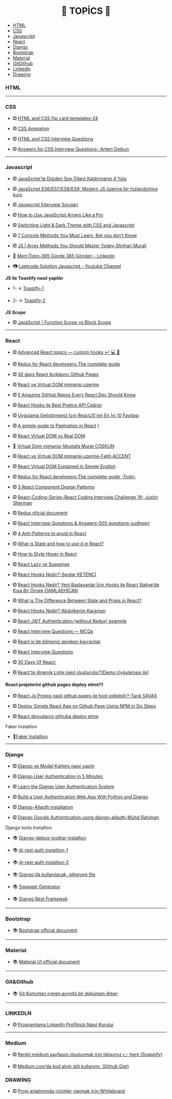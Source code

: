 <h1 align="center"> 📖 TOPİCS 📖 </h1>

- [HTML](#html)
- [CSS](#css)
- [Javascript](#javascript)
- [React](#react)
- [Django](#django)
- [Bootstrap](#bootstrap)
- [Material](#material)
- [GitGithub](#gitgithub)
- [Linkedln](#linkedln)
- [Drawing](#drawi̇ng)


### HTML

<hr>

### CSS

- ❎ [HTML and CSS flip card templates-24 ](https://freefrontend.com/css-flip-cards/)

- ❎ [CSS Animation](https://animate.style/)

- ❎ [HTML and CSS Interview Questions](https://javascript.plainenglish.io/html-and-css-interview-questions-d3659aa58187)

- ❎ [Answers for CSS Interview Questions- Artem Deikun](https://artem.today/answers-for-css-interview-questions-part-iii-643d5ec6843a)


<hr>

### Javascript

- ❎ [JavaScript'te Diziden Son Öğeyi Kaldırmanın 4 Yolu](https://medium.com/@iamdarius/4-ways-to-remove-the-last-element-from-an-array-in-javascript-17749b12be0c)

- ❎ [JavaScript ES6/ES7/ES8/ES9: Modern JS üzerine bir hızlandırılmış kurs](https://medium.com/@tibbz/javascript-es7-6-tutorial-a-crash-course-on-modern-js-753b8086c7c1#99af)

- ❎ [Javascript İnterview Soruları](https://www.javatpoint.com/javascript-interview-questions)

- ❎ [How to Use JavaScript Arrays Like a Pro](https://javascript.plainenglish.io/how-to-use-javascript-arrays-like-a-pro-3137b3218fef)

- ❎ [Switching Light & Dark Theme with CSS and Javascript](https://academind.com/tutorials/adding-dark-mode)

- ❎ [7 Console Methods You Must Learn, Bet you don’t Know](https://vatsalchauhan.medium.com/7-console-methods-you-must-learn-bet-you-dont-know-e18e33470887)

- ❎ [JS | Array Methods You Should Master Today-Shrihari Murali](https://medium.com/@shriharim006/js-array-methods-you-should-master-today-52b4e7f77981)

- 🔗 [Mert Özen-365 Günde 365 Gönderi - Linkedin ](https://github.com/mrtozn1923/365PostsIn365Days-Linkedin)

 - 📷 [Leetcode Solution Javascript - Youtube Channel](https://www.youtube.com/watch?v=tVr0xWxnX14)

<span  >____JS ile Toastify nasıl yaplılır____</span>

 - 1- ✳️ [Toastify-1](https://github.com/apvarun/toastify-js/blob/master/index.html)

 - 2- ✳️ [Toastify-2](https://github.com/apvarun/toastify-js#readme)

 <span>_____JS Scope_____ </span>

 - ❎ [JavaScript | Function Scope vs Block Scope](https://tugrulbayrak.medium.comjavascript-scope-65e86de65cff#:~:text=Yaz%C4%B1l%C4%B1m%20geli%C5%9Ftirirken%20de%C4%9Fi%C5%9Fkenlerden%2C%20objelerden%2C%20fonksiyonlardan,bu%20kapsama%20scope%20ad%C4%B1%20verilir.)

<hr>

<h3>React</h3>

- ❎ [Advanced React topics — custom hooks ↩️ 💻 👊](https://medium.com/@daboigbae/advanced-react-topics-custom-hooks-%EF%B8%8F-f2a695595090)

- ❎ [Redux for React developers-The complete guide](https://kusham1998.medium.com/redux-for-react-developers-the-complete-guide-a2aca79880d7)

- ❎ [30 days React Açıklayıcı Github Pages ](https://github.com/Asabeneh/30-Days-Of-React)

- ❎ [React ve Virtual DOM mimarisi uzerine](https://fatihacet.com/react-ve-virtual-dom-mimarisi-uzerine/)

- ❎ [5 Amazing GitHub Repos Every React Dev Should Know](https://javascript.plainenglish.io/5-amazing-github-repos-every-react-dev-should-know-e893d7bfc261)

- ❎ [React Hooks ile Best Pratice API Çağrısı](https://medium.com/@hafidkrntn/based-practice-api-call-with-react-hooks-d2b2a99b84b4)

- ❎ [Uygulama Geliştirmeniz İçin ReactJS'nin En İyi 10 Faydası](https://zenbit-tech.medium.com/top-10-benefits-of-reactjs-for-your-application-development-a29ca13c3b17)

- ❎ [A simple guide to Pagination in React](https://levelup.gitconnected.com/a-simple-guide-to-pagination-in-react-facd6f785bd0)
)
- ❎ [React Virtual DOM vs Real DOM](https://medium.com/devinder/react-virtual-dom-vs-real-dom-23749ff7adc9)

- 🎥 [Virtual Dom mimarisi-Mustafa Murat COŞKUN](https://www.youtube.com/watch?v=_p1KmuE29KM&t=3s)

- ❎ [React ve Virtual DOM mimarisi uzerine-Fatih ACCENT](https://fatihacet.com/react-ve-virtual-dom-mimarisi-uzerine/)

- ❎ [React Virtual DOM Explained in Simple English](https://adhithiravi.medium.com/react-virtual-dom-explained-in-simple-english-fc2d0b277bc5)

- ❎ [Redux for React developers-The complete guide -Todo-](https://kusham1998.medium.com/redux-for-react-developers-the-complete-guide-a2aca79880d7)

- ❎ [3 React Component Design Patterns](https://medium.com/stackanatomy/3-react-component-design-patterns-you-should-know-about-3f1f48046da4)

- ❎ [React-Coding-Series-React Coding Interview Challenge 19- Justin Sherman](https://medium.com/@justin.sherman/react-coding-interview-challenge-19-5d1a7f06bf85)

- ❎ [Redux oficial document](https://redux.js.org/usage/)

- ❎ [React Interview Questions & Answers-500 questions-sudheerj](https://github.com/sudheerj/reactjs-interview-questions#what-is-react)

- ❎ [4 Anti-Patterns to avoid in React](https://levelup.gitconnected.com/4-anti-patterns-to-avoid-in-react-e6babb93e261)

- ❎ [What is State and how to use it in React?](https://medium.com/@goforindu/what-is-state-and-how-to-use-it-in-react-b04c4fe6bb55)

- ❎ [How to Style Hover in React](https://stackabuse.com/how-to-style-hover-in-react/)

- ❎ [React Lazy ve Suspense](https://medium.com/devopsturkiye/react-lazy-ve-suspense-94be7e8b28c)

- ❎ [React Hooks Nedir?-Serdar KETENCİ](https://www.serdarketenci.com/react-hooks-nedir/)

- ❎ [React Hooks Nedir? Yeni Başlayanlar İçin Hooks ile React Native’de Kısa Bir Örnek-DAMLAEHİCAN](https://medium.com/@damlaehican/react-hooks-nedir-yeni-ba%C5%9Flayanlar-i%CC%87%C3%A7in-hooks-ile-react-nativede-k%C4%B1sa-bir-%C3%B6rnek-3472b7f11f0c) 

- ❎ [What is The Difference Between State and Props in React?](https://eugene-stepnov.medium.comwhat-is-the-difference-between-state-and-props-in-react-e9e6a8a71c4e)

- ❎ [React Hooks Nedir?-Abdulkerim Karaman](https://medium.com/bili%C5%9Fim-hareketi/react-hooks-nedir-9b7545c6c2ff)

- ❎ [React JWT Authentication (without Redux) example](https://www.bezkoder.com/react-jwt-auth/)

- ❎ [React Interview Questions — MCQs](https://javascript.plainenglish.io/react-interview-questions-mcqs-69be6132af33)

- ❎ [React.js'de bilmeniz gereken kavramlar](https://medium.com/@himanshu_dev/these-are-the-concepts-you-should-know-in-react-js-after-you-learn-the-basics-eeb9a8f060da)

- ❎ [React Interview Questions](https://javascript.plainenglish.io/react-interview-questions-one-must-know-f8fcda7d23df)

- ❎ [30 Days Of React:](https://github.com/Asabeneh/30-Days-Of-React/blob/master/01_Day_JavaScript_Refresher/01_javascript_refresher.md#exercise-level-1)

- ❎ [React'te dinamik Liste nasıl oluşturulur?(Demo Uygulaması ile)](https://medium.com/@goforindu/how-to-create-dynamic-list-in-react-with-demo-app-eb4f63c299f6)

#### React projelerini github pages deploy etme!!!

- ❎ [React Js Projesi nasil github pages ile host edilebilir?-Tarık SAVAS](https://atakansava.medium.com/react-js-projesi-nasil-github-pages-ile-host-edilebilir-88f83a3a7326)

- ❎ [Deploy Simple React App on Github Page Using NPM in Six Steps](https://yumingchang1991.medium.com/deploy-simple-react-app-on-github-page-using-npm-in-six-steps-96d5aab76ed6)

- ❎ [React dosyalarını githuba deploy etme](https://github.com/gitname/react-gh-pages)

<span>Faker Installion</span>

- 🧨[Faker Installion](https://faker.readthedocs.io/en/master/providers/faker.providers.python.html)


<hr>

### Django

- ❎ [Django ve Model Kalıtımı nasıl yapılır](https://medium.com/@utkucanbykl/django-ve-model-kal%C4%B1t%C4%B1m%C4%B1-95e414d0c2ea)

- ❎ [Django User Authentication in 5 Minutes](https://medium.com/swlh/django-user-authentication-in-5-minutes-4db08c5c459a)

- ❎ [Learn the Django User Authentication System](https://medium.com/kitepython/learn-the-django-user-authentication-system-30c9464b33eb)

- ❎ [Build a User Authentication Web App With Python and Django](https://towardsdatascience.com/build-a-user-authentication-web-app-with-python-and-django-c60000148724)

- ❎ [Django-Allauth Installation](https://django-allauth.readthedocs.io/en/latest/installation.html)

- ❎ [Django Google Authentication using django-allauth-Muhd Rahiman](https://dev.to/mdrhmn/django-google-authentication-using-django-allauth-18f8)

<span>Django tools Installion</span>

- 📚 [Django-debug-toolbar installion](https://django-debug-toolbar.readthedocs.io/en/latest/installation.html)

- 📚 [dj-rest-auth installion-1](https://dj-rest-auth.readthedocs.io/en/latest/installation.html)

- 📚 [dj-rest-auth installion-2](https://github.com/iMerica/dj-rest-auth)

- 📚 [Django'da kullanılacak .gitignore file](https://www.toptal.com/developers/gitignore/api/django)

- 📚 [Swagger Generator](https://drf-yasg.readthedocs.io/en/stable/readme.html#id6)

- 📚 [Django Rest Framewok](https://www.django-rest-framework.org/)

<hr>

### Bootstrap

- 📚 [Bootstrap official document](https://getbootstrap.com/)

<hr>

### Material 

- 📚 [Material UI official document](https://mui.com/)

<hr>

### Git&Github
- 📚 [Git Komutları içeren ayrıntılı bir doküman-Alper](https://alba-417.gitbook.io/git-github-notlari/)

<hr>

### LINKEDLN

- ❎  [Programlama LinkedIn Profilinizi Nasıl Kurulur](https://javascript.plainenglish.io/how-to-set-up-your-programming-linkedin-profile-1c8322c24a72)

<hr>

### Medium

- ❎  [Renkli medium sayfasını oluşturmak için tıklayınız 👉  here (Snappify)](https://snappify.io/editor)

- ❎ [Medium.com’da kod alıntı stili kullanımı. (Github Gist)](https://medium.com/5bayt/medium-comda-kod-al%C4%B1nt%C4%B1-stili-nas%C4%B1l-kullan%C4%B1m%C4%B1-github-gist-bff8aba7ddea#:~:text=Sa%C4%9F%20%C3%BCstten%20%2B%20ile%20yeni%20gist,Otomatik%20olarak%20script%20alg%C4%B1layacakt%C4%B1r.)

### DRAWİNG

- ❎ [Proje anlatımında çizimler yapmak için-Whiteboard](https://webwhiteboard.com/)
